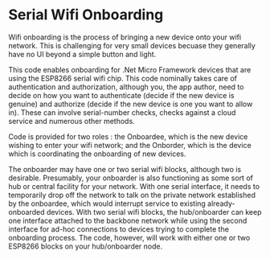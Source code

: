 # Serial Wifi Onboarding

Wifi onboarding is the process of bringing a new device onto your wifi network. This is challenging
for very small devices becuase they generally have no UI beyond a simple button and light.

This code enables onboarding for .Net Micro Framework devices that are using the ESP8266 serial wifi chip.
This code nominally takes care of authentication and authorization, although you, the app author, need to
decide on how you want to authenticate (decide if the new device is genuine) and authorize (decide if the
new device is one you want to allow in). These can involve serial-number checks, checks against a cloud
service and numerous other methods.

Code is provided for two roles : the Onboardee, which is the new device wishing to enter your wifi network;
and the Onborder, which is the device which is coordinating the onboarding of new devices. 

The onboarder may have one or two serial wifi blocks, although two is desirable. Presumably, your onboarder is also
functioning as some sort of hub or central facility for your network. With one serial interface, it needs to
temporarily drop off the network to talk on the private network established by the onboardee, which would interrupt
service to existing already-onboarded devices. With two serial wifi blocks, the hub/onboarder can keep one interface
attached to the backbone network while using the second interface for ad-hoc connections to devices trying to complete
the onboarding process. The code, however, will work with either one or two ESP8266 blocks on your hub/onboarder
node.
